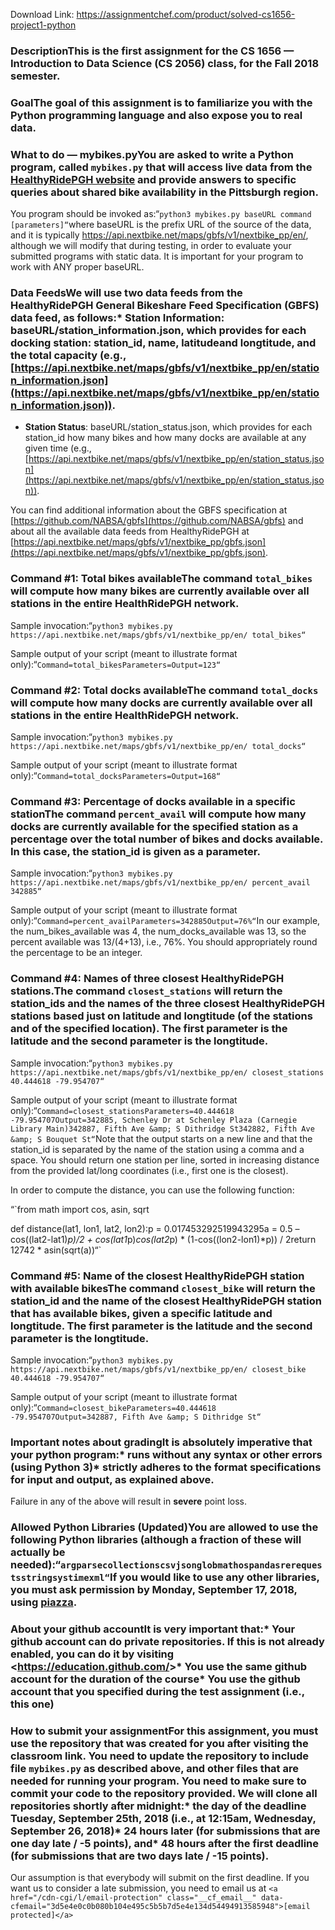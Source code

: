Download Link: https://assignmentchef.com/product/solved-cs1656-project1-python
<br>
### DescriptionThis is the **first assignment** for the CS 1656 — Introduction to Data Science (CS 2056) class, for the Fall 2018 semester.

### GoalThe goal of this assignment is to familiarize you with the Python programming language and also expose you to real data.

### What to do — mybikes.pyYou are asked to write a Python program, called `mybikes.py` that will access live data from the [HealthyRidePGH website](https://healthyridepgh.com/) and provide answers to specific queries about shared bike availability in the Pittsburgh region.

You program should be invoked as:“`python3 mybikes.py baseURL command [parameters]“`where baseURL is the prefix URL of the source of the data, and it is typically https://api.nextbike.net/maps/gbfs/v1/nextbike_pp/en/, although we will modify that during testing, in order to evaluate your submitted programs with static data. It is important for your program to work with ANY proper baseURL.

### Data FeedsWe will use two data feeds from the HealthyRidePGH General Bikeshare Feed Specification (GBFS) data feed, as follows:* **Station Information**: baseURL/station_information.json, which provides for each docking station: station_id, name, latitudeand longtitude, and the total capacity (e.g., [https://api.nextbike.net/maps/gbfs/v1/nextbike_pp/en/station_information.json](https://api.nextbike.net/maps/gbfs/v1/nextbike_pp/en/station_information.json)).

* **Station Status**: baseURL/station_status.json, which provides for each station_id how many bikes and how many docks are available at any given time (e.g., [https://api.nextbike.net/maps/gbfs/v1/nextbike_pp/en/station_status.json](https://api.nextbike.net/maps/gbfs/v1/nextbike_pp/en/station_status.json)).

You can find additional information about the GBFS specification at [https://github.com/NABSA/gbfs](https://github.com/NABSA/gbfs) and about all the available data feeds from HealthyRidePGH at [https://api.nextbike.net/maps/gbfs/v1/nextbike_pp/gbfs.json](https://api.nextbike.net/maps/gbfs/v1/nextbike_pp/gbfs.json).

### Command #1: Total bikes availableThe command `total_bikes` will compute how many bikes are currently available over all stations in the entire HealthRidePGH network.

Sample invocation:“`python3 mybikes.py https://api.nextbike.net/maps/gbfs/v1/nextbike_pp/en/ total_bikes“`

Sample output of your script (meant to illustrate format only):“`Command=total_bikesParameters=Output=123“`

### Command #2: Total docks availableThe command `total_docks` will compute how many docks are currently available over all stations in the entire HealthRidePGH network.

Sample invocation:“`python3 mybikes.py https://api.nextbike.net/maps/gbfs/v1/nextbike_pp/en/ total_docks“`

Sample output of your script (meant to illustrate format only):“`Command=total_docksParameters=Output=168“`

### Command #3: Percentage of docks available in a specific stationThe command `percent_avail` will compute how many docks are currently available for the specified station as a percentage over the total number of bikes and docks available. In this case, the station_id is given as a parameter.

Sample invocation:“`python3 mybikes.py https://api.nextbike.net/maps/gbfs/v1/nextbike_pp/en/ percent_avail 342885“`

Sample output of your script (meant to illustrate format only):“`Command=percent_availParameters=342885Output=76%“`In our example, the num_bikes_available was 4, the num_docks_available was 13, so the percent available was 13/(4+13), i.e., 76%. You should appropriately round the percentage to be an integer.

### Command #4: Names of three closest HealthyRidePGH stations.The command `closest_stations` will return the station_ids and the names of the three closest HealthyRidePGH stations based just on latitude and longtitude (of the stations and of the specified location). The first parameter is the latitude and the second parameter is the longtitude.

Sample invocation:“`python3 mybikes.py https://api.nextbike.net/maps/gbfs/v1/nextbike_pp/en/ closest_stations 40.444618 -79.954707“`

Sample output of your script (meant to illustrate format only):“`Command=closest_stationsParameters=40.444618 -79.954707Output=342885, Schenley Dr at Schenley Plaza (Carnegie Library Main)342887, Fifth Ave &amp; S Dithridge St342882, Fifth Ave &amp; S Bouquet St“`Note that the output starts on a new line and that the station_id is separated by the name of the station using a comma and a space. You should return one station per line, sorted in increasing distance from the provided lat/long coordinates (i.e., first one is the closest).

In order to compute the distance, you can use the following function:

“`from math import cos, asin, sqrt

def distance(lat1, lon1, lat2, lon2):p = 0.017453292519943295a = 0.5 – cos((lat2-lat1)*p)/2 + cos(lat1*p)*cos(lat2*p) * (1-cos((lon2-lon1)*p)) / 2return 12742 * asin(sqrt(a))“`

### Command #5: Name of the closest HealthyRidePGH station with available bikesThe command `closest_bike` will return the station_id and the name of the closest HealthyRidePGH station that has available bikes, given a specific latitude and longtitude. The first parameter is the latitude and the second parameter is the longtitude.

Sample invocation:“`python3 mybikes.py https://api.nextbike.net/maps/gbfs/v1/nextbike_pp/en/ closest_bike 40.444618 -79.954707“`

Sample output of your script (meant to illustrate format only):“`Command=closest_bikeParameters=40.444618 -79.954707Output=342887, Fifth Ave &amp; S Dithridge St“`







### Important notes about gradingIt is absolutely imperative that your python program:* runs without any syntax or other errors (using Python 3)* strictly adheres to the format specifications for input and output, as explained above.

Failure in any of the above will result in **severe** point loss.

### Allowed Python Libraries (Updated)You are allowed to use the following Python libraries (although a fraction of these will actually be needed):“`argparsecollectionscsvjsonglobmathospandasrerequestsstringsystimexml“`If you would like to use any other libraries, you must ask permission by Monday, September 17, 2018, using [piazza](http://cs1656.org).

### About your github accountIt is very important that:* Your github account can do **private** repositories. If this is not already enabled, you can do it by visiting &lt;https://education.github.com/&gt;* You use the same github account for the duration of the course* You use the github account that you specified during the test assignment (i.e., this one)

### How to submit your assignmentFor this assignment, you must use the repository that was created for you after visiting the classroom link. You need to update the repository to include file `mybikes.py` as described above, and other files that are needed for running your program. You need to make sure to commit your code to the repository provided. We will clone all repositories shortly after midnight:* the day of the deadline **Tuesday, September 25th, 2018 (i.e., at 12:15am, Wednesday, September 26, 2018)*** 24 hours later (for submissions that are one day late / -5 points), and* 48 hours after the first deadline (for submissions that are two days late / -15 points).

Our assumption is that everybody will submit on the first deadline. If you want us to consider a late submission, you need to email us at `<a href="/cdn-cgi/l/email-protection" class="__cf_email__" data-cfemail="3d5e4e0c0b080b104e495c5b5b7d5e4e134d54494913585948">[email protected]</a>`



